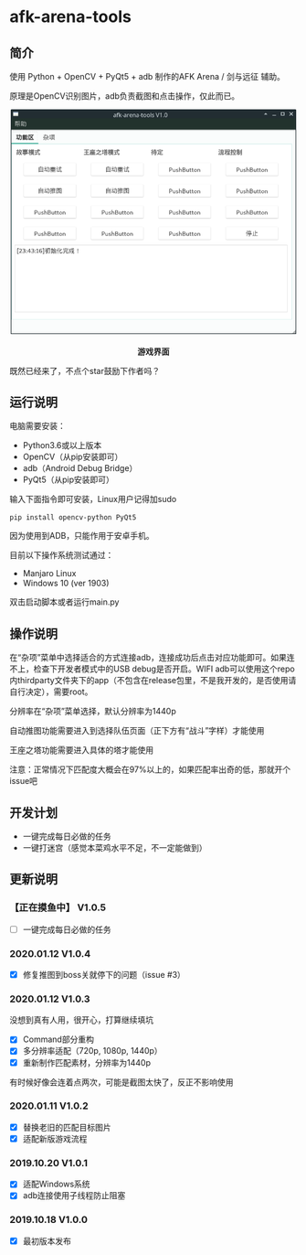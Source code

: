 # afk-arena-tools

## 简介

使用 Python + OpenCV + PyQt5 + adb 制作的AFK Arena / 剑与远征 辅助。

原理是OpenCV识别图片，adb负责截图和点击操作，仅此而已。

<p align="center">
  <img src="./_docs/img/main_gui.png" alt="main_gui" width="500"/>
  <br><br>
  <b>游戏界面</b>
</p>

既然已经来了，不点个star鼓励下作者吗？

## 运行说明

电脑需要安装：

* Python3.6或以上版本
* OpenCV（从pip安装即可）
* adb（Android Debug Bridge）
* PyQt5（从pip安装即可）

输入下面指令即可安装，Linux用户记得加sudo

```
pip install opencv-python PyQt5
```

因为使用到ADB，只能作用于安卓手机。

目前以下操作系统测试通过：
* Manjaro Linux
* Windows 10 (ver 1903)

双击启动脚本或者运行main.py

## 操作说明

在“杂项”菜单中选择适合的方式连接adb，连接成功后点击对应功能即可。如果连不上，检查下开发者模式中的USB debug是否开启。WIFI adb可以使用这个repo内thirdparty文件夹下的app（不包含在release包里，不是我开发的，是否使用请自行决定），需要root。

分辨率在“杂项”菜单选择，默认分辨率为1440p

自动推图功能需要进入到选择队伍页面（正下方有“战斗”字样）才能使用

王座之塔功能需要进入具体的塔才能使用

注意：正常情况下匹配度大概会在97%以上的，如果匹配率出奇的低，那就开个issue吧

## 开发计划

*  一键完成每日必做的任务
*  一键打迷宫（感觉本菜鸡水平不足，不一定能做到）

## 更新说明

### 【正在摸鱼中】 V1.0.5

* [ ] 一键完成每日必做的任务

### 2020.01.12 V1.0.4

* [x] 修复推图到boss关就停下的问题（issue #3）

### 2020.01.12 V1.0.3

没想到真有人用，很开心，打算继续填坑

* [x] Command部分重构
* [x] 多分辨率适配（720p, 1080p, 1440p）
* [x] 重新制作匹配素材，分辨率为1440p

有时候好像会连着点两次，可能是截图太快了，反正不影响使用

### 2020.01.11 V1.0.2

* [x] 替换老旧的匹配目标图片
* [x] 适配新版游戏流程

### 2019.10.20 V1.0.1

* [x] 适配Windows系统
* [x] adb连接使用子线程防止阻塞

### 2019.10.18 V1.0.0

* [x] 最初版本发布
